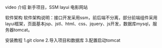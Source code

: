 video
介绍
新手项目，SSM layui 电影网站

软件架构
软件架构说明：接口开发采用ssm，前后端不分离，部分前端组件采用layui框架，页面基本jsp、jstl、html、css、jquery、js开发，数据库mysql，服务器tomcat。

安装教程
1.git clone
2.导入项目和数据库
3.配置启动tomcat